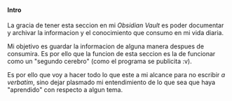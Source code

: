 #### Intro
La gracia de tener esta seccion en mi *Obsidian Vault* es poder documentar y archivar la informacion y el conocimiento que consumo en mi vida diaria.

Mi objetivo es guardar la informacion de alguna manera despues de consumira. Es por ello que la funcion de esta seccion es la de funcionar como un "segundo cerebro" (como el programa se publicita :v).

Es por ello que voy a hacer todo lo que este a mi alcance para no escribir *a verbatim*, sino dejar plasmado mi entendimiento de lo que sea que haya "aprendido" con respecto a algun tema.

